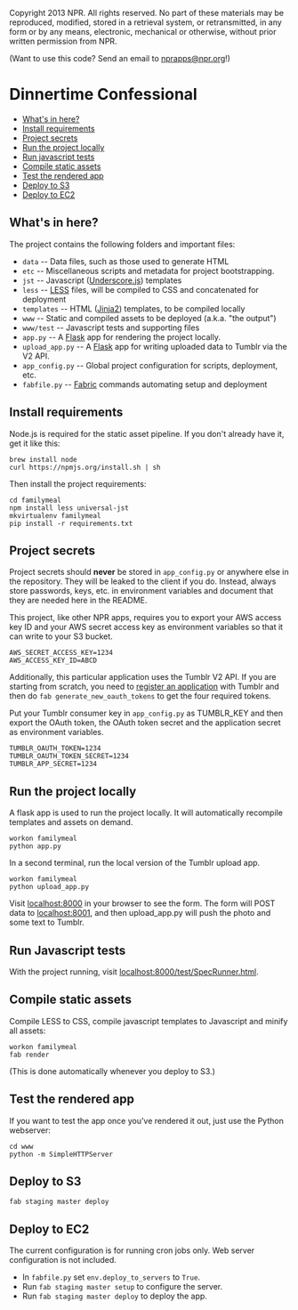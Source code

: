Copyright 2013 NPR.  All rights reserved.  No part of these materials may be reproduced, modified, stored in a retrieval system, or retransmitted, in any form or by any means, electronic, mechanical or otherwise, without prior written permission from NPR.

(Want to use this code? Send an email to nprapps@npr.org!)

Dinnertime Confessional
=========================

* [What's in here?](#whats-in-here)
* [Install requirements](#install-requirements)
* [Project secrets](#project-secrets)
* [Run the project locally](#run-the-project-locally)
* [Run javascript tests](#run-javascript-tests)
* [Compile static assets](#compile-static-assets)
* [Test the rendered app](#test-the-rendered-app)
* [Deploy to S3](#deploy-to-s3)
* [Deploy to EC2](#deploy-to-ec2)

What's in here?
---------------

The project contains the following folders and important files:

* ``data`` -- Data files, such as those used to generate HTML
* ``etc`` -- Miscellaneous scripts and metadata for project bootstrapping.
* ``jst`` -- Javascript ([Underscore.js](http://documentcloud.github.com/underscore/#template)) templates
* ``less`` -- [LESS](http://lesscss.org/) files, will be compiled to CSS and concatenated for deployment
* ``templates`` -- HTML ([Jinja2](http://jinja.pocoo.org/docs/)) templates, to be compiled locally
* ``www`` -- Static and compiled assets to be deployed (a.k.a. "the output")
* ``www/test`` -- Javascript tests and supporting files
* ``app.py`` -- A [Flask](http://flask.pocoo.org/) app for rendering the project locally.
* ``upload_app.py`` -- A [Flask](http://flask.pocoo.org/) app for writing uploaded data to Tumblr via the V2 API.
* ``app_config.py`` -- Global project configuration for scripts, deployment, etc.
* ``fabfile.py`` -- [Fabric](http://docs.fabfile.org/en/latest/) commands automating setup and deployment


Install requirements
--------------------

Node.js is required for the static asset pipeline. If you don't already have it, get it like this:

```
brew install node
curl https://npmjs.org/install.sh | sh
```

Then install the project requirements:

```
cd familymeal
npm install less universal-jst
mkvirtualenv familymeal
pip install -r requirements.txt
```

Project secrets
---------------

Project secrets should **never** be stored in ``app_config.py`` or anywhere else in the repository. They will be leaked to the client if you do. Instead, always store passwords, keys, etc. in environment variables and document that they are needed here in the README.

This project, like other NPR apps, requires you to export your AWS access key ID and your AWS secret access key as environment variables so that it can write to your S3 bucket.

```
AWS_SECRET_ACCESS_KEY=1234
AWS_ACCESS_KEY_ID=ABCD
```

Additionally, this particular application uses the Tumblr V2 API. If you are starting from scratch, you need to [register an application](http://www.tumblr.com/oauth/apps) with Tumblr and then do ``fab generate_new_oauth_tokens`` to get the four required tokens.

Put your Tumblr consumer key in ``app_config.py`` as TUMBLR_KEY and then export the OAuth token, the OAuth token secret and the application secret as environment variables.

```
TUMBLR_OAUTH_TOKEN=1234
TUMBLR_OAUTH_TOKEN_SECRET=1234
TUMBLR_APP_SECRET=1234
```

Run the project locally
-----------------------

A flask app is used to run the project locally. It will automatically recompile templates and assets on demand.

```
workon familymeal
python app.py
```

In a second terminal, run the local version of the Tumblr upload app.

```
workon familymeal
python upload_app.py
```

Visit [localhost:8000](http://localhost:8000) in your browser to see the form. The form will POST data to [localhost:8001](http://localhost:8001), and then upload_app.py will push the photo and some text to Tumblr.

Run Javascript tests
--------------------

With the project running, visit [localhost:8000/test/SpecRunner.html](http://localhost:8000/test/SpecRunner.html).

Compile static assets
---------------------

Compile LESS to CSS, compile javascript templates to Javascript and minify all assets:

```
workon familymeal
fab render
```

(This is done automatically whenever you deploy to S3.)

Test the rendered app
---------------------

If you want to test the app once you've rendered it out, just use the Python webserver:

```
cd www
python -m SimpleHTTPServer
```

Deploy to S3
------------

```
fab staging master deploy
```

Deploy to EC2
-------------

The current configuration is for running cron jobs only. Web server configuration is not included.

* In ``fabfile.py`` set ``env.deploy_to_servers`` to ``True``.
* Run ``fab staging master setup`` to configure the server.
* Run ``fab staging master deploy`` to deploy the app.
